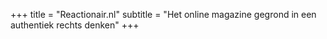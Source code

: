 +++
title    = "Reactionair.nl"
subtitle = "Het online magazine gegrond in een authentiek rechts denken"
+++
